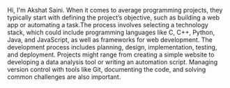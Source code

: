 Hi, I'm Akshat Saini. When it comes to average programming projects, they typically start with defining the project’s objective, such as building a web app or automating a task.The process involves selecting a technology stack,
which could include programming languages like C, C++, Python, Java, and JavaScript, as well as frameworks for web development. The development process includes planning, design, implementation, testing, and deployment.
Projects might range from creating a simple website to developing a data analysis tool or writing an automation script. Managing version control with tools like Git, documenting the code, and solving common challenges are also important.
